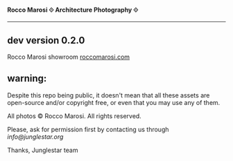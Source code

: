 #### Rocco Marosi ⟐ Architecture Photography ⟐
- - - -

##  dev version 0.2.0




Rocco Marosi showroom [roccomarosi.com](http://roccomarosi.com)


## warning:

Despite this repo being public, it doesn't mean that all these assets are open-source and/or copyright free, or even that you may use any of them.

All photos © Rocco Marosi. All rights reserved.

Please, ask for permission first by contacting us through _info@junglestar.org_

Thanks, Junglestar team



